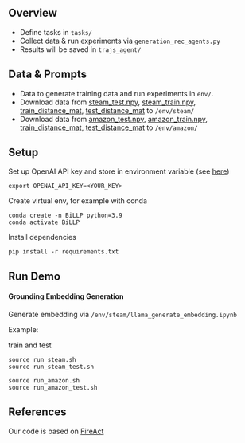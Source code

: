 
## Overview
- Define tasks in `tasks/`
- Collect data & run experiments via `generation_rec_agents.py` 
- Results will be saved in `trajs_agent/`


## Data & Prompts
- Data to generate training data and run experiments in `env/`. 
- Download data from [steam_test.npy](https://drive.google.com/file/d/1zXgGwGdlC5vrDnlhgUqyb7Ic915TdMMW/view?usp=sharing), [steam_train.npy](https://drive.google.com/file/d/16cAzf9upsDfNu7pCjk5QSpdeQhMLaFwY/view?usp=sharing), [train_distance_mat](https://drive.google.com/file/d/1c_53kIlTlmFK-ZSi5T2eCS3pFXRKVT1k/view?usp=drive_link), [test_distance_mat](https://drive.google.com/file/d/1G10iuk3jVOSvhM7iL5uRta2Fhe21mqqD/view?usp=drive_link) to `/env/steam/`
- Download data from [amazon_test.npy](https://drive.google.com/file/d/1pjPReKxMjyqDbrYcE2KIRCNKkeMofDGr/view?usp=drive_link), [amazon_train.npy](https://drive.google.com/file/d/1EOIwUjrR3QSO34MkNwY_rbt_xZ5hqiL3/view?usp=drive_link), [train_distance_mat](https://drive.google.com/file/d/1StACjrIYOWoEUBC2IDR5gnrg3OVHSRHp/view?usp=drive_link), [test_distance_mat](https://drive.google.com/file/d/1RCT3CYgGbLeytGgrWQ44qZju0Mk2qtW1/view?usp=drive_link) to `/env/amazon/`

## Setup

Set up OpenAI API key and store in environment variable  (see [here](https://help.openai.com/en/articles/5112595-best-practices-for-api-key-safety))

```
export OPENAI_API_KEY=<YOUR_KEY>
```
 
Create virtual env, for example with conda

```
conda create -n BiLLP python=3.9
conda activate BiLLP
```

Install dependencies

```
pip install -r requirements.txt
```

## Run Demo

#### Grounding Embedding Generation
Generate embedding via `/env/steam/llama_generate_embedding.ipynb` 

Example:

train and test
```
source run_steam.sh
source run_steam_test.sh
```

```
source run_amazon.sh
source run_amazon_test.sh
```


## References
Our  code is based on [FireAct](https://github.com/anchen1011/FireAct)

